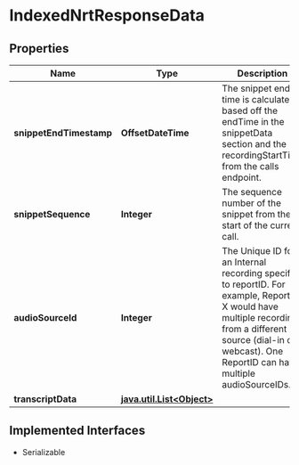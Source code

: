 

# IndexedNrtResponseData


## Properties

Name | Type | Description | Notes
------------ | ------------- | ------------- | -------------
**snippetEndTimestamp** | **OffsetDateTime** | The snippet end time is calculated based off the endTime in the snippetData section and the recordingStartTime from the calls endpoint. |  [optional]
**snippetSequence** | **Integer** | The sequence number of the snippet from the start of the current call. |  [optional]
**audioSourceId** | **Integer** | The Unique ID for an Internal recording specific to reportID. For example, ReportID X would have multiple recordings from a different source (dial-in or webcast). One ReportID can have multiple audioSourceIDs. |  [optional]
**transcriptData** | [**java.util.List&lt;Object&gt;**](Object.md) |  |  [optional]


## Implemented Interfaces

* Serializable


